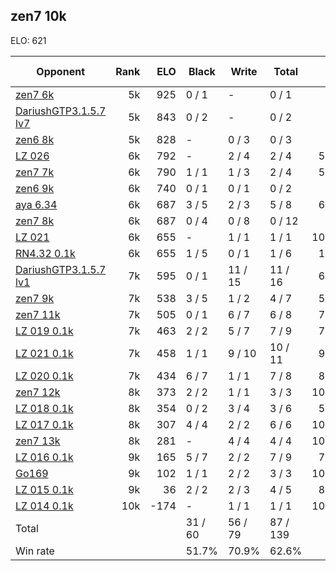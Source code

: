 ## zen7 10k ##

ELO: 621

Opponent | Rank | ELO | Black | Write | Total | Win rate
---------|-----:|----:|-------|-------|-------|-------:
[zen7 6k](zen7%206k.md) | 5k | 925 | 0 / 1 | - | 0 / 1 | 0.0%
[DariushGTP3.1.5.7 lv7](DariushGTP3.1.5.7%20lv7.md) | 5k | 843 | 0 / 2 | - | 0 / 2 | 0.0%
[zen6 8k](zen6%208k.md) | 5k | 828 | - | 0 / 3 | 0 / 3 | 0.0%
[LZ 026](LZ%20026.md) | 6k | 792 | - | 2 / 4 | 2 / 4 | 50.0%
[zen7 7k](zen7%207k.md) | 6k | 790 | 1 / 1 | 1 / 3 | 2 / 4 | 50.0%
[zen6 9k](zen6%209k.md) | 6k | 740 | 0 / 1 | 0 / 1 | 0 / 2 | 0.0%
[aya 6.34](aya%206.34.md) | 6k | 687 | 3 / 5 | 2 / 3 | 5 / 8 | 62.5%
[zen7 8k](zen7%208k.md) | 6k | 687 | 0 / 4 | 0 / 8 | 0 / 12 | 0.0%
[LZ 021](LZ%20021.md) | 6k | 655 | - | 1 / 1 | 1 / 1 | 100.0%
[RN4.32 0.1k](RN4.32%200.1k.md) | 6k | 655 | 1 / 5 | 0 / 1 | 1 / 6 | 16.7%
[DariushGTP3.1.5.7 lv1](DariushGTP3.1.5.7%20lv1.md) | 7k | 595 | 0 / 1 | 11 / 15 | 11 / 16 | 68.8%
[zen7 9k](zen7%209k.md) | 7k | 538 | 3 / 5 | 1 / 2 | 4 / 7 | 57.1%
[zen7 11k](zen7%2011k.md) | 7k | 505 | 0 / 1 | 6 / 7 | 6 / 8 | 75.0%
[LZ 019 0.1k](LZ%20019%200.1k.md) | 7k | 463 | 2 / 2 | 5 / 7 | 7 / 9 | 77.8%
[LZ 021 0.1k](LZ%20021%200.1k.md) | 7k | 458 | 1 / 1 | 9 / 10 | 10 / 11 | 90.9%
[LZ 020 0.1k](LZ%20020%200.1k.md) | 7k | 434 | 6 / 7 | 1 / 1 | 7 / 8 | 87.5%
[zen7 12k](zen7%2012k.md) | 8k | 373 | 2 / 2 | 1 / 1 | 3 / 3 | 100.0%
[LZ 018 0.1k](LZ%20018%200.1k.md) | 8k | 354 | 0 / 2 | 3 / 4 | 3 / 6 | 50.0%
[LZ 017 0.1k](LZ%20017%200.1k.md) | 8k | 307 | 4 / 4 | 2 / 2 | 6 / 6 | 100.0%
[zen7 13k](zen7%2013k.md) | 8k | 281 | - | 4 / 4 | 4 / 4 | 100.0%
[LZ 016 0.1k](LZ%20016%200.1k.md) | 9k | 165 | 5 / 7 | 2 / 2 | 7 / 9 | 77.8%
[Go169](Go169.md) | 9k | 102 | 1 / 1 | 2 / 2 | 3 / 3 | 100.0%
[LZ 015 0.1k](LZ%20015%200.1k.md) | 9k | 36 | 2 / 2 | 2 / 3 | 4 / 5 | 80.0%
[LZ 014 0.1k](LZ%20014%200.1k.md) | 10k | -174 | - | 1 / 1 | 1 / 1 | 100.0%
Total | | | 31 / 60 | 56 / 79 | 87 / 139 | 
Win rate| | | 51.7% | 70.9% | 62.6% | 
